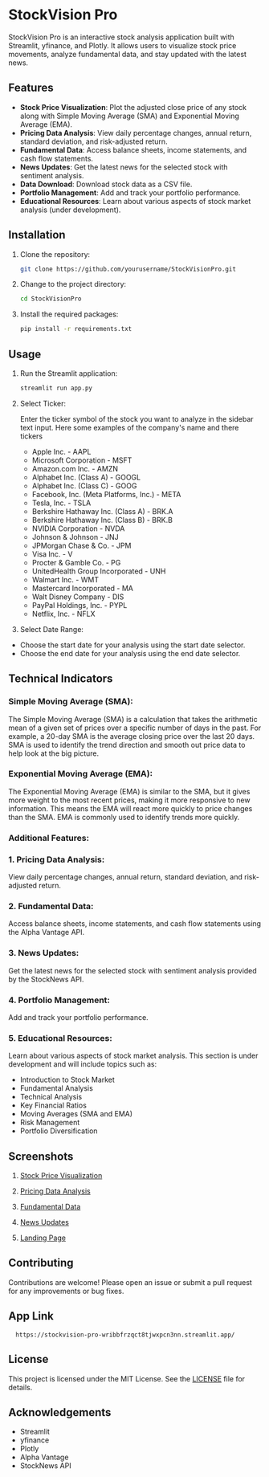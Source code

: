 # StockVision Pro

StockVision Pro is an interactive stock analysis application built with Streamlit, yfinance, and Plotly. It allows users to visualize stock price movements, analyze fundamental data, and stay updated with the latest news.

## Features

- **Stock Price Visualization**: Plot the adjusted close price of any stock along with Simple Moving Average (SMA) and Exponential Moving Average (EMA).
- **Pricing Data Analysis**: View daily percentage changes, annual return, standard deviation, and risk-adjusted return.
- **Fundamental Data**: Access balance sheets, income statements, and cash flow statements.
- **News Updates**: Get the latest news for the selected stock with sentiment analysis.
- **Data Download**: Download stock data as a CSV file.
- **Portfolio Management**: Add and track your portfolio performance.
- **Educational Resources**: Learn about various aspects of stock market analysis (under development).

## Installation

1. Clone the repository:
   ```bash
   git clone https://github.com/yourusername/StockVisionPro.git


2. Change to the project directory:
   ```bash
   cd StockVisionPro

3. Install the required packages:
   ```bash
   pip install -r requirements.txt


## Usage

1. Run the Streamlit application:
   ```bash
   streamlit run app.py


2. Select Ticker:
   
   Enter the ticker symbol of the stock you want to analyze in the sidebar text input.
   Here some examples of the company's name and there tickers
   
   - Apple Inc. - AAPL
   - Microsoft Corporation - MSFT
   - Amazon.com Inc. - AMZN
   - Alphabet Inc. (Class A) - GOOGL
   - Alphabet Inc. (Class C) - GOOG
   - Facebook, Inc. (Meta Platforms, Inc.) - META
   - Tesla, Inc. - TSLA
   - Berkshire Hathaway Inc. (Class A) - BRK.A
   - Berkshire Hathaway Inc. (Class B) - BRK.B
   - NVIDIA Corporation - NVDA
   - Johnson & Johnson - JNJ
   - JPMorgan Chase & Co. - JPM
   - Visa Inc. - V
   - Procter & Gamble Co. - PG
   - UnitedHealth Group Incorporated - UNH
   - Walmart Inc. - WMT
   - Mastercard Incorporated - MA
   - Walt Disney Company - DIS
   - PayPal Holdings, Inc. - PYPL
   - Netflix, Inc. - NFLX
  
3. Select Date Range:
  - Choose the start date for your analysis using the start date selector.
  - Choose the end date for your analysis using the end date selector. 


## Technical Indicators
  ### Simple Moving Average (SMA):

  
  The Simple Moving Average (SMA) is a calculation that takes the arithmetic mean of a given set of prices over a specific number of days in the past. For example, a 20-day SMA is the average closing price over     the last 20 days. SMA is used to identify the trend direction and smooth out price data to help look at the big picture.

  ### Exponential Moving Average (EMA):


  The Exponential Moving Average (EMA) is similar to the SMA, but it gives more weight to the most recent prices, making it more responsive to new information. This means the EMA will react more quickly to price changes than the SMA. EMA is commonly used to identify trends more quickly.


  ### Additional Features:

  
  ### 1. Pricing Data Analysis:   
  View daily percentage changes, annual return, standard deviation, and risk-adjusted return.
  ### 2. Fundamental Data: 
  Access balance sheets, income statements, and cash flow statements using the Alpha Vantage API.
  ### 3. News Updates:
  Get the latest news for the selected stock with sentiment analysis provided by the StockNews API.
  ### 4. Portfolio Management:
  Add and track your portfolio performance.
  ### 5. Educational Resources:
  Learn about various aspects of stock market analysis. This section is under development and will include topics such as:
  - Introduction to Stock Market
  - Fundamental Analysis
  - Technical Analysis
  - Key Financial Ratios
  - Moving Averages (SMA and EMA)
  - Risk Management
  - Portfolio Diversification

## Screenshots

  1. [Stock Price Visualization](https://github.com/soumyajitjalua1/StockVision-Pro/blob/main/Plot.png)

  2. [Pricing Data Analysis](https://github.com/soumyajitjalua1/StockVision-Pro/blob/main/Pricing%20Movement.png)

  3. [Fundamental Data](https://github.com/soumyajitjalua1/StockVision-Pro/blob/main/Fundamental%20data.png)

  4. [News Updates](https://github.com/soumyajitjalua1/StockVision-Pro/blob/main/Top%2010%20News.png)
  5. [Landing Page]()

## Contributing

  Contributions are welcome! Please open an issue or submit a pull request for any improvements or bug fixes.

## App Link 
      https://stockvision-pro-wribbfrzqct8tjwxpcn3nn.streamlit.app/


## License

  This project is licensed under the MIT License. See the [LICENSE](https://github.com/soumyajitjalua1/StockVision-Pro/blob/main/LICENSE) file for details.

## Acknowledgements

  - Streamlit
  - yfinance
  - Plotly
  - Alpha Vantage
  - StockNews API


